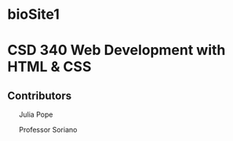 # bioSite1
<html>
  <h1>CSD 340 Web Development with HTML & CSS</h1>
  <h2>Contributors</h2>
  <ul>Julia Pope</ul>
  <ul>Professor Soriano</ul>
</html>

